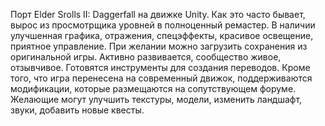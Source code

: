 Порт Elder Srolls II: Daggerfall на движке Unity. Как это часто бывает, вырос из просмотрщика уровней в полноценный ремастер.
В наличии улучшенная графика, отражения, спецэффекты, красивое освещение, приятное управление. При желании можно загрузить сохранения из оригинальной игры.
Активно развивается, сообщество живое, отзывчивое. Готовятся инструменты для создания переводов.
Кроме того, что игра перенесена на современный движок, поддерживаются модификации, которые размещаются на сопутствующем форуме. Желающие могут улучшить текстуры, модели, изменить ландшафт, звуки, добавить новые квесты.